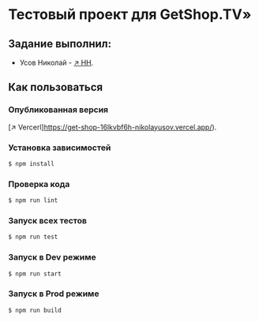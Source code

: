 
# Тестовый проект для GetShop.TV»



## Задание выполнил:

* Усов Николай - [↗️ HH](https://hh.ru/resume/ac6c3fc5ff091c971d0039ed1f766d4350667a).


## Как пользоваться

### Опубликованная версия
[↗️ Vercerl]https://get-shop-16lkvbf6h-nikolayusov.vercel.app/).


### Установка зависимостей

```bash
$ npm install
```

### Проверка кода

```bash
$ npm run lint
```

### Запуск всех тестов

```bash
$ npm run test

```

### Запуск в Dev режиме

```bash
$ npm run start
```

### Запуск в Prod режиме

```bash
$ npm run build
```
